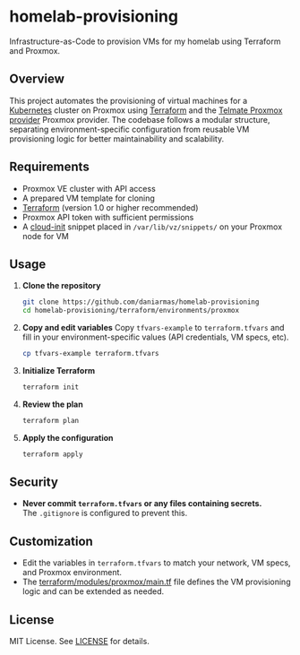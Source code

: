 # homelab-provisioning
Infrastructure-as-Code to provision VMs for my homelab using Terraform and Proxmox.

## Overview
This project automates the provisioning of virtual machines for a [Kubernetes](https://kubernetes.io/) cluster on Proxmox using [Terraform](https://www.terraform.io/) and the [Telmate Proxmox provider](https://registry.terraform.io/providers/Telmate/proxmox/latest) Proxmox provider. The codebase follows a modular structure, separating environment-specific configuration from reusable VM provisioning logic for better maintainability and scalability.

## Requirements
- Proxmox VE cluster with API access
- A prepared VM template for cloning
- [Terraform](https://www.terraform.io/) (version 1.0 or higher recommended)
- Proxmox API token with sufficient permissions
- A [cloud-init](https://cloud-init.io/) snippet placed in `/var/lib/vz/snippets/` on your Proxmox node for VM

## Usage
1. **Clone the repository**
   ```sh
   git clone https://github.com/daniarmas/homelab-provisioning
   cd homelab-provisioning/terraform/environments/proxmox
   ```
2. **Copy and edit variables**
   Copy `tfvars-example` to `terraform.tfvars` and fill in your environment-specific values (API credentials, VM specs, etc).
   ```sh
   cp tfvars-example terraform.tfvars
   ```
3. **Initialize Terraform**
   ```sh
   terraform init
   ```
4. **Review the plan**
   ```sh
   terraform plan
   ```
5. **Apply the configuration**
   ```sh
   terraform apply
   ```

## Security
- **Never commit `terraform.tfvars` or any files containing secrets.**  
  The `.gitignore` is configured to prevent this.

## Customization
- Edit the variables in `terraform.tfvars` to match your network, VM specs, and Proxmox environment.
- The [terraform/modules/proxmox/main.tf](terraform/modules/proxmox/main.tf) file defines the VM provisioning logic and can be extended as needed.

## License
MIT License. See [LICENSE](LICENSE) for details.